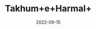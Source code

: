 ---
title: 'Takhum+e+Harmal+'
date: '2022-09-15' 
metatag: '' 
inventory: '0' 
draft: false 
# meta description 
shortDescripton: ''
description: 'Seed'
longdescription: ''
featured: True
# product Price
price: '30.0'
# Product Short Description
shortDescription: ''
productID: 'E5594861-3326-ED11-9968-005056B3A416'
type: 'products'
category: 'Seed' 
thumnailproduct: 'https://aminsaddiquidawakhana.eralive.net/images/products/E5594861-3326-ED11-9968-005056B3A4161.png' 
images:
  - image: 'images/products/E5594861-3326-ED11-9968-005056B3A4161.png'  
Variants:
---